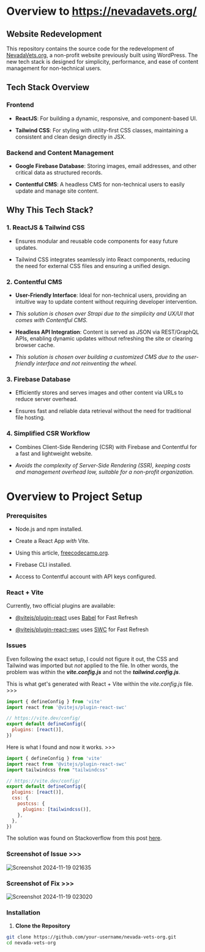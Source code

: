 
# Overview to https://nevadavets.org/

  

## **Website Redevelopment**

  

This repository contains the source code for the redevelopment of [NevadaVets.org](https://nevadavets.org/), a non-profit website previously built using WordPress. The new tech stack is designed for simplicity, performance, and ease of content management for non-technical users.

  

## **Tech Stack Overview**

  

### **Frontend**

-  **ReactJS**: For building a dynamic, responsive, and component-based UI.

-  **Tailwind CSS**: For styling with utility-first CSS classes, maintaining a consistent and clean design directly in JSX.

  

### **Backend and Content Management**

-  **Google Firebase Database**: Storing images, email addresses, and other critical data as structured records.

-  **Contentful CMS**: A headless CMS for non-technical users to easily update and manage site content.

  
  

## **Why This Tech Stack?**

  

### **1. ReactJS & Tailwind CSS**

- Ensures modular and reusable code components for easy future updates.

- Tailwind CSS integrates seamlessly into React components, reducing the need for external CSS files and ensuring a unified design.

  

### **2. Contentful CMS**

-  **User-Friendly Interface**: Ideal for non-technical users, providing an intuitive way to update content without requiring developer intervention.

-  _This solution is chosen over Strapi due to the simplicity and UX/UI that comes with Contentful CMS._

-  **Headless API Integration**: Content is served as JSON via REST/GraphQL APIs, enabling dynamic updates without refreshing the site or clearing browser cache.

-  _This solution is chosen over building a customized CMS due to the user-friendly interface and not reinventing the wheel._

  

### **3. Firebase Database**

- Efficiently stores and serves images and other content via URLs to reduce server overhead.

- Ensures fast and reliable data retrieval without the need for traditional file hosting.

  

### **4. Simplified CSR Workflow**

- Combines Client-Side Rendering (CSR) with Firebase and Contentful for a fast and lightweight website.

-  _Avoids the complexity of Server-Side Rendering (SSR), keeping costs and management overhead low, suitable for a non-profit organization._

 

# Overview to Project Setup

  

### **Prerequisites**

- Node.js and npm installed.

- Create a React App _with_ Vite.

- Using this article, [freecodecamp.org](https://www.freecodecamp.org/news/how-to-create-a-react-app-in-2024/#:~:text=Create%20React%20App%20has%20been,new%20React%20project%20in%202024.).

- Firebase CLI installed.

- Access to Contentful account with API keys configured.
### React + Vite
  
Currently, two official plugins are available:

  

- [@vitejs/plugin-react](https://github.com/vitejs/vite-plugin-react/blob/main/packages/plugin-react/README.md) uses [Babel](https://babeljs.io/) for Fast Refresh

- [@vitejs/plugin-react-swc](https://github.com/vitejs/vite-plugin-react-swc) uses [SWC](https://swc.rs/) for Fast Refresh

### **Issues**

Even following the exact setup, I could not figure it out, the CSS and Tailwind was imported but _not_ applied to the file. In other words, the problem was within the _**vite.config.js**_ and not the _**tailwind.config.js**_.

This is what get's generated with React + Vite within the _vite.config.js_ file. >>>

```javascript
import { defineConfig } from 'vite'
import react from '@vitejs/plugin-react-swc'

// https://vite.dev/config/
export default defineConfig({
  plugins: [react()],
})
```

Here is what I found and now it works. >>>

```javascript
import { defineConfig } from 'vite'
import react from '@vitejs/plugin-react-swc'
import tailwindcss from "tailwindcss"

// https://vite.dev/config/
export default defineConfig({
  plugins: [react()],
  css: {
    postcss: {
      plugins: [tailwindcss()],
    },
  },
})
```
The solution was found on Stackoverflow from this post [here](https://stackoverflow.com/questions/74987006/tailwindcss-not-working-with-vite-react).

### Screenshot of Issue >>>
![Screenshot 2024-11-19 021635](https://github.com/user-attachments/assets/57a61835-476d-4e05-8a40-15d42611a150)

### Screenshot of Fix >>>
![Screenshot 2024-11-19 023020](https://github.com/user-attachments/assets/37ce0219-4e63-4464-b229-a30213353d46)


### **Installation**

  

1.  **Clone the Repository**

```bash
git clone https://github.com/your-username/nevada-vets-org.git
cd nevada-vets-org

